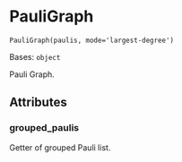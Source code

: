 # PauliGraph

<span id="undefined" />

`PauliGraph(paulis, mode='largest-degree')`

Bases: `object`

Pauli Graph.

## Attributes

<span id="undefined" />

### grouped\_paulis

Getter of grouped Pauli list.
